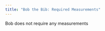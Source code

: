 ```yaml
---
title: "Bob the Bib: Required Measurements"
---
```


<Note>
Bob does not require any measurements
</Note>

<PatternMeasurements pattern='bob' />
